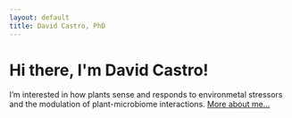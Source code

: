 ```yaml
---
layout: default
title: David Castro, PhD
---
```

<div class="blurb">
	<h1>Hi there, I'm David Castro!</h1>
	<p>I’m interested in how plants sense and responds to environmetal stressors and the modulation of plant-microbiome interactions. <a href="/about">More about me...</a></p>
</div><!-- /.blurb -->
